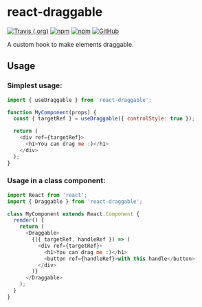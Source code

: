 # react-draggable

[![Travis (.org)](https://img.shields.io/travis/idanen/react-draggable)](https://travis-ci.org/idanen/react-draggable)
[![npm](https://img.shields.io/npm/v/use-draggable)](https://www.npmjs.com/package/use-draggable?activeTab=versions)
[![npm](https://img.shields.io/npm/dm/use-draggable)](https://www.npmjs.com/package/use-draggable)
[![GitHub](https://img.shields.io/github/license/idanen/react-draggable)](https://github.com/idanen/react-draggable/blob/master/LICENSE)

A custom hook to make elements draggable.

## Usage

### Simplest usage:

```javascript
import { useDraggable } from 'react-draggable';

function MyComponent(props) {
  const { targetRef } = useDraggable({ controlStyle: true });

  return (
    <div ref={targetRef}>
      <h1>You can drag me :)</h1>
    </div>
  );
}
```

### Usage in a class component:

```javascript
import React from 'react';
import { Draggable } from 'react-draggable';

class MyComponent extends React.Component {
  render() {
    return (
      <Draggable>
        {({ targetRef, handleRef }) => (
          <div ref={targetRef}>
            <h1>You can drag me :)</h1>
            <button ref={handleRef}>with this handle</button>
          </div>
        )}
      </Draggable>
    );
  }
}
```
